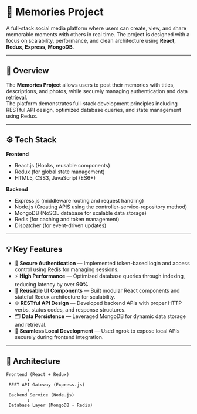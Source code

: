 # 📸 Memories Project

A full-stack social media platform where users can create, view, and share memorable moments with others in real time. The project is designed with a focus on scalability, performance, and clean architecture using **React**, **Redux**, **Express**, **MongoDB**.

---

## 🚀 Overview

The **Memories Project** allows users to post their memories with titles, descriptions, and photos, while securely managing authentication and data retrieval.  
The platform demonstrates full-stack development principles including RESTful API design, optimized database queries, and state management using Redux.

---

## ⚙️ Tech Stack

**Frontend**
- React.js (Hooks, reusable components)
- Redux (for global state management)
- HTML5, CSS3, JavaScript (ES6+)

**Backend**
- Express.js (middleware routing and request handling)
- Node.js (Creating APIS using the controller-service-repository method)
- MongoDB (NoSQL database for scalable data storage)
- Redis (for caching and token management)
- Dispatcher (for event-driven updates)

---

## 💡 Key Features

- 🔐 **Secure Authentication** — Implemented token-based login and access control using Redis for managing sessions.  
- ⚡ **High Performance** — Optimized database queries through indexing, reducing latency by over **90%**.  
- 🧩 **Reusable UI Components** — Built modular React components and stateful Redux architecture for scalability.  
- 🌐 **RESTful API Design** — Developed backend APIs with proper HTTP verbs, status codes, and response structures.  
- 🗂️ **Data Persistence** — Leveraged MongoDB for dynamic data storage and retrieval.  
- 📡 **Seamless Local Development** — Used ngrok to expose local APIs securely during frontend integration.

---

## 🧠 Architecture

```plaintext
Frontend (React + Redux)
        ↓
 REST API Gateway (Express.js)
        ↓
 Backend Service (Node.js)
        ↓
 Database Layer (MongoDB + Redis)

